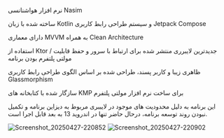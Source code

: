 نرم افزار هواشنانسی Nasim

ساخته شده با زبان Kotlin و سیستم طراحی رابط کاربری Jetpack Compose

دارای معماری MVVM به همراه Clean Architecture

استفاده از Ktor / جدیدترین لایبرری منتشر شده برای ارتباط با سرور و حفظ قابلیت مولتی پلتفرم بودن برنامه

ظاهری زیبا و کاربر پسند، طراحی شده بر اساس الگوی طراحی رابط کاربری Glassmorphism

سازگار شده با کتابخانه های KMP برای ساخت نرم افزار مولتی پلتفرم

این برنامه به دلیل محدودیت های موجود در لایببری مربوط به دیزاین برنامه و تکمیل نبودن روند توسعه برنامه، درحال حاضر تنها در اندروید 13 به بعد قابل اجرا است.

![Screenshot_20250427-220852](https://github.com/user-attachments/assets/6da1dd7b-e908-49a2-a148-ad1adfaf48c0)
![Screenshot_20250427-220902](https://github.com/user-attachments/assets/b4407d6a-9b77-4caa-849f-9a3acc5d15e8)




